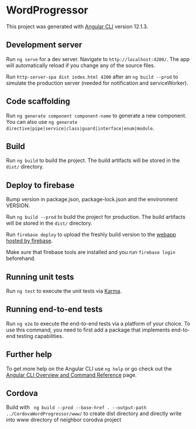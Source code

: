 # WordProgressor

This project was generated with [Angular CLI](https://github.com/angular/angular-cli) version 12.1.3.

## Development server

Run `ng serve` for a dev server. Navigate to `http://localhost:4200/`. The app will automatically reload if you change any of the source files.

Run `http-server-spa dist index.html 4200` after an `ng build --prod` to simulate the production server (needed for notification and serviceWorker).

## Code scaffolding

Run `ng generate component component-name` to generate a new component. You can also use `ng generate directive|pipe|service|class|guard|interface|enum|module`.

## Build

Run `ng build` to build the project. The build artifacts will be stored in the `dist/` directory.

## Deploy to firebase

Bump version in package.json, package-lock.json and the environment VERSION.

Run `ng build --prod` to build the project for production. The build artifacts will be stored in the `dist/` directory.

Run `firebase deploy` to upload the freshly build version to the [webapp hosted by firebase](https://wordprogressor.web.app).

Make sure that firebase tools are installed and you run `firebase login` beforehand.

## Running unit tests

Run `ng test` to execute the unit tests via [Karma](https://karma-runner.github.io).

## Running end-to-end tests

Run `ng e2e` to execute the end-to-end tests via a platform of your choice. To use this command, you need to first add a package that implements end-to-end testing capabilities.

## Further help

To get more help on the Angular CLI use `ng help` or go check out the [Angular CLI Overview and Command Reference](https://angular.io/cli) page.


## Cordova

Build with ` ng build --prod --base-href . --output-path ../CordovaWordProgressor/www/` to create dist directory and directly write into www directory of neighbor corodva project
